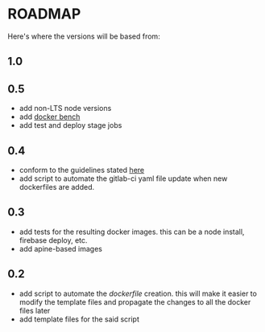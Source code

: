 # ROADMAP

Here's where the versions will be based from:

## 1.0

## 0.5

- add non-LTS node versions
- add [docker bench](https://github.com/docker/docker-bench-security)
- add test and deploy stage jobs

## 0.4

- conform to the guidelines stated [here](https://github.com/nodejs/docker-node/blob/master/docs/BestPractices.md)
- add script to automate the gitlab-ci yaml file update when new dockerfiles
  are added.

## 0.3

- add tests for the resulting docker images. this can be a node install, firebase
  deploy, etc.
- add apine-based images

## 0.2

- add script to automate the _dockerfile_ creation. this will make it easier to
  modify the template files and propagate the changes to all the docker files
  later
- add template files for the said script
